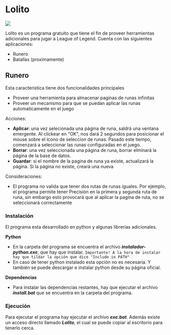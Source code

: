 # Lolito

![](https://i.ibb.co/6sny9gm/lolito.png)

Lolito es un programa gratuito que tiene el fin de proveer herramientas adicionales para jugar a League of Legend.
Cuenta con las siguientes aplicaciones:

* Runero
* Batallas (proximamente)

## Runero
Esta caracteristica tiene dos funcionalidades principales

  - Proveer una herramienta para almacenar paginas de runas infinitas
  - Proveer un mecanismo para que se puedan aplicar las runas automaticamente en el juego

Acciones:
  - **Aplicar**: una vez selecionada una página de runa, saldrá una ventana emergente. Al clickear en "OK", nos dará 2 segundos para posicionar el mouse sobre el ícono de seleccion de runas. Pasado este tiempo, comenzará a seleccionar las runas configuradas en el juego.
  - **Borrar**: una vez seleccionada una página de runa, borrar elminará la página de la base de datos.
  - **Guardar**: si el nombre de la pagina de runa ya existe, actualizará la página. Si la página no existe, creará una nueva

Consideraciones:
  - El programa no valida que tener dos rutas de runas iguales. Por ejemplo, el programa permite tener Precisión en la primera y segunda ruta de runa, sin embargo esto provocará que al aplicar la pagina de ruta, no se seleccionará correctamente

### Instalación

El programa esta desarrollado en python y algunas librerías adicionales.

**Python**
 - En la carpeta del programa se encuentra el archivo ***instalador-python.exe***, que hay que instalar. 
 `Importante! A la hora de instalar hay que tildar la opción que dice "Include in PATH"`
 - En caso de tener python instalado esta opción no es necesaria. Y también se puede descargar e instalar python desde su página oficial.

**Dependencias**
- Para instalar las dependencias restantes, hay que ejecutar el archivo ***install.bat*** que se encuentra en la carpeta del programa.

### Ejecución

Para ejecutar el programa hay ejecutar el archivo ***exe.bat***.
Además existe un acceso directo llamado ***Lolito***, el cual se puede copiar al escritorio para tenerlo cerca.

